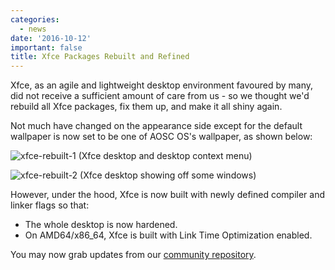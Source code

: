 ```yaml
---
categories:
  - news
date: '2016-10-12'
important: false
title: Xfce Packages Rebuilt and Refined
---
```



Xfce, as an agile and lightweight desktop environment favoured by many, did not receive a sufficient amount of care from us - so we thought we'd rebuild all Xfce packages, fix them up, and make it all shiny again.

Not much have changed on the appearance side except for the default wallpaper is now set to be one of AOSC OS's wallpaper, as shown below:

![xfce-rebuilt-1](/assets/news/xfce-rebuilt-1.jpg)
(Xfce desktop and desktop context menu)

![xfce-rebuilt-2](/assets/news/xfce-rebuilt-2.jpg)
(Xfce desktop showing off some windows)

However, under the hood, Xfce is now built with newly defined compiler and linker flags so that:

- The whole desktop is now hardened.
- On AMD64/x86_64, Xfce is built with Link Time Optimization enabled.

You may now grab updates from our [community repository](https://repo.aosc.io/).
